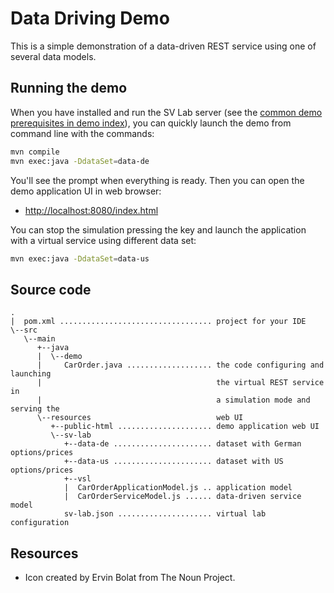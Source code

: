 # Data Driving Demo

This is a simple demonstration of a data-driven REST service using one of
several data models.


## Running the demo

When you have installed and run the SV Lab server (see the [common demo
prerequisites in demo index](../README.md)), you can 
quickly launch the demo from command line with the commands:
```sh
mvn compile
mvn exec:java -DdataSet=data-de 
```

You'll see the prompt when everything is ready. Then you can open the demo 
application UI in web browser:

 * [http://localhost:8080/index.html](http://localhost:8080/index.html)


You can stop the simulation pressing the <Enter> key and launch the application
with a virtual service using different data set: 
```sh
mvn exec:java -DdataSet=data-us
```


## Source code
```
.
|  pom.xml .................................. project for your IDE
\--src
   \--main
      +--java
      |  \--demo
      |     CarOrder.java ................... the code configuring and launching
      |                                       the virtual REST service in 
      |                                       a simulation mode and serving the                                    
      \--resources                            web UI                       
         +--public-html ..................... demo application web UI
         \--sv-lab
            +--data-de ...................... dataset with German options/prices
            +--data-us ...................... dataset with US options/prices
            +--vsl
            |  CarOrderApplicationModel.js .. application model
            |  CarOrderServiceModel.js ...... data-driven service model
            sv-lab.json ..................... virtual lab configuration
```


## Resources

* Icon created by Ervin Bolat from The Noun Project.